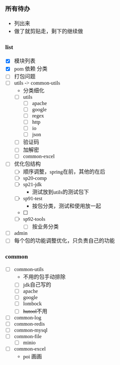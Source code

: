 <span  style="font-family: Simsun,serif; font-size: 17px; ">

### 所有待办

- 列出来
- 做了就剪贴走，剩下的继续做

### list

- [x] 模块列表
- [x] pom 依赖 分类
- [ ] 打包问题
- [ ] utils -> common-utils
    - 分类细化
    - [ ] utils
        - [ ] apache
        - [ ] google
        - [ ] regex
        - [ ] http
        - [ ] io
        - [ ] json
    - [ ] 验证码
    - [ ] 加解密
    - [ ] common-excel
- [ ] 优化包结构
    - [ ] 顺序调整，spring在前，其他的在后
    - [ ] sp20-comp
    - [ ] sp21-jdk
        - 测试放到utils的测试包下
    - [ ] sp91-test
        - 按包分类，测试和使用放一起
    - [ ] 
    - [ ] sp92-tools
        - [ ] 按业务分类
- [ ] admin
- [ ] 每个包的功能调整优化，只负责自己的功能

### common

- [ ] common-utils
    - 不用的包手动排除
    - [ ] jdk自己写的
    - [ ] apache
    - [ ] google
    - [ ] lombock
    - [ ] ~~hutool~~不用
- [ ] common-log
- [ ] common-redis
- [ ] common-mysql
- [ ] common-file
    - [ ] minio
- [ ] common-excel
    - poi 画画

</span>